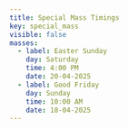 ```yaml
---
title: Special Mass Timings
key: special_mass
visible: false
masses:
  - label: Easter Sunday
    day: Saturday
    time: 4:00 PM
    date: 20-04-2025
  - label: Good Friday
    day: Sunday
    time: 10:00 AM
    date: 18-04-2025
---
```

